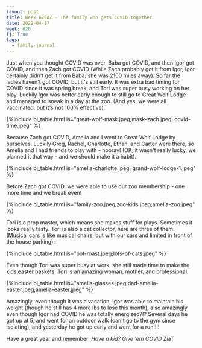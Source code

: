 ```yaml
---
layout: post
title: Week 620AZ - The family who gets COVID together
date: 2022-04-17
week: 620
fj: True
tags:
  - family-journal
---
```


Just when you thought COVID was over, Baba got COVID, and then Igor got COVID, and then Zach got COVID (While Zach probably got it from Igor, Igor certainly didn't get it from Baba; she was 2100 miles away). So far the ladies haven't got COVID, but it's still early. It was extra bad timing for COVID since it was spring break, and Tori was super busy working on her play. Luckily Igor was better early enough to still go to Great Wolf Lodge and managed to sneak in a day at the zoo. (And yes, we were all vaccinated, but it's not 100% effective).

{%include bi_table.html is="great-wolf-mask.jpeg;mask-zach.jpeg; covid-time.jpeg" %}

Because Zach got COVID, Amelia and I went to Great Wolf Lodge by ourselves. Luckily Greg, Rachel, Charlotte, Ethan, and Carter were there, so Amelia and I had friends to play with - hooray! (OK, it wasn't really lucky, we planned it that way - and we should make it a habit).

{%include bi_table.html is="amelia-charlotte.jpeg; grand-wolf-lodge-1.jpeg" %}

Before Zach got COVID, we were able to use our zoo membership - one more time and we break even!

{%include bi_table.html is="family-zoo.jpeg;zoo-kids.jpeg;amelia-zoo.jpeg" %}

Tori is a prop master, which means she makes stuff for plays. Sometimes it looks really tasty. Tori is also a cat collector, here are three of them. (Musical cars is like musical chairs, but with our cars and limited in front of the house parking):

{%include bi_table.html is="pot-roast.jpeg;lots-of-cats.jpeg" %}

Even though Tori was super busy at work, she still made time to make the kids easter baskets. Tori is an amazing woman, mother, and professional.

{%include bi_table.html is="amelia-glasses.jpeg;dad-amelia-easter.jpeg;amelia-easter.jpeg" %}

Amazingly, even though it was a vacation, Igor was able to maintain his weight (though he still has 4 more lbs to lose this month), also amazingly even though Igor had COVID he was totally energized?!? Several days he got up at 5, and went for an outdoor walk (can't go to the gym since isolating), and yesterday he got up early and went for a run!!!!

Have a great year and remember: _Have a kid? Give 'em COVID_ ZiaT
